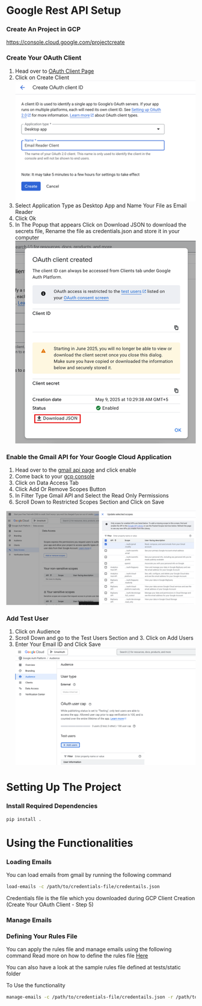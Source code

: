 # Google Rest API Setup

### Create An Project in GCP
https://console.cloud.google.com/projectcreate

### Create Your OAuth Client
1. Head over to [OAuth Client Page](https://console.cloud.google.com/auth/clients)
2. Click on Create Client
![alt text](email_reader/assets/oauth-client-create-1.png)
3. Select Application Type as Desktop App and Name Your File as Email Reader
4. Click Ok
5. In The Popup that appears Click on Download JSON to download the secrets file, Rename the file as credentials.json and store it in your computer
![alt text](email_reader/assets/oauth-client-create-2.png)


### Enable the Gmail API for Your Google Cloud Application
1. Head over to the [gmail api page](https://console.cloud.google.com/marketplace/product/google/gmail.googleapis.com) and click enable
2. Come back to your [gcp console](https://console.cloud.google.com/auth/scopes)
3. Click on Data Access Tab
4. Click Add Or Remove Scopes Button
5. In Filter Type Gmail API and Select the Read Only Permissions
6. Scroll Down to Restricted Scopes Section and Click on Save
   
![alt text](email_reader/assets/oauth-client-create-3.png)

### Add Test User
1. Click on Audience
2. Scroll Down and go to the Test Users Section and 3. Click on Add Users
4. Enter Your Email ID and Click Save
![alt text](email_reader/assets/oauth-client-create-4.png)


# Setting Up The Project

### Install Required Dependencies
```
pip install .
```

# Using the Functionalities
### Loading Emails
You can load emails from gmail by running the following command
```bash
load-emails -c /path/to/credentials-file/credentails.json
```
Credentials file is the file which you downloaded during GCP Client Creation (Create Your OAuth Client - Step 5)


### Manage Emails
### Defining Your Rules File

You can apply the rules file and manage emails using the following command
Read more on how to define the rules file [Here](Rules.md)

You can also have a look at the sample rules file defined at tests/static folder

To Use the functionality

```bash
manage-emails -c /path/to/credentials-file/credentails.json -r /path/to/rules-file.json
```

